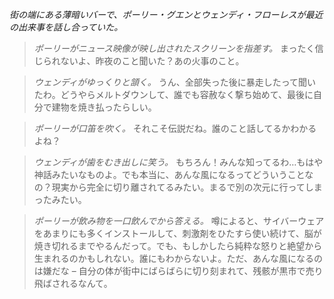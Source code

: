 _街の端にある薄暗いバーで、ポーリー・グエンとウェンディ・フローレスが最近の出来事を話し合っていた。_

> _ポーリーがニュース映像が映し出されたスクリーンを指差す。_ まったく信じられないよ、昨夜のこと聞いた？あの火事のこと。

> _ウェンディがゆっくりと頷く。_ うん、全部失った後に暴走したって聞いたわ。どうやらメルトダウンして、誰でも容赦なく撃ち始めて、最後に自分で建物を焼き払ったらしい。

> _ポーリーが口笛を吹く。_ それこそ伝説だね。誰のこと話してるかわかるよね？

> _ウェンディが歯をむき出しに笑う。_ もちろん！みんな知ってるわ…もはや神話みたいなものよ。でも本当に、あんな風になるってどういうことなの？現実から完全に切り離されてるみたい。まるで別の次元に行ってしまったみたい。

> _ポーリーが飲み物を一口飲んでから答える。_ 噂によると、サイバーウェアをあまりにも多くインストールして、刺激剤をひたすら使い続けて、脳が焼き切れるまでやるんだって。でも、もしかしたら純粋な怒りと絶望から生まれるのかもしれない。誰にもわからないよ。ただ、あんな風になるのは嫌だな – 自分の体が街中にばらばらに切り刻まれて、残骸が黒市で売り飛ばされるなんて。
